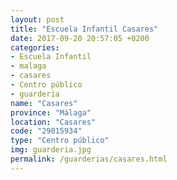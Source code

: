 ```yaml
---
layout: post
title: "Escuela Infantil Casares"
date: 2017-09-20 20:57:05 +0200
categories:
- Escuela Infantil
- malaga
- casares
- Centro público
- guarderia
name: "Casares"
province: "Málaga"
location: "Casares"
code: "29015934"
type: "Centro público"
img: guarderia.jpg
permalink: /guarderias/casares.html
---
```

